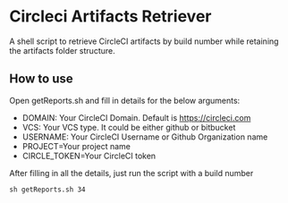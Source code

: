 # Circleci Artifacts Retriever
A shell script to retrieve CircleCI artifacts by build number while retaining the artifacts folder structure.

## How to use
Open getReports.sh and fill in details for the below arguments:
* DOMAIN: Your CircleCI Domain. Default is https://circleci.com
* VCS: Your VCS type. It could be either github or bitbucket
* USERNAME: Your CircleCI Username or Github Organization name
* PROJECT=Your project name
* CIRCLE_TOKEN=Your CircleCI token

After filling in all the details, just run the script with a build number
```
sh getReports.sh 34
```
